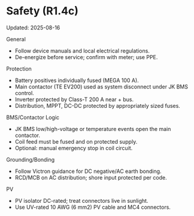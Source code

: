 # Safety (R1.4c)

Updated: 2025-08-16

General
- Follow device manuals and local electrical regulations.
- De-energize before service; confirm with meter; use PPE.

Protection
- Battery positives individually fused (MEGA 100 A).
- Main contactor (TE EV200) used as system disconnect under JK BMS control.
- Inverter protected by Class-T 200 A near + bus.
- Distribution, MPPT, DC-DC protected by appropriately sized fuses.

BMS/Contactor Logic
- JK BMS low/high-voltage or temperature events open the main contactor.
- Coil feed must be fused and on protected supply.
- Optional: manual emergency stop in coil circuit.

Grounding/Bonding
- Follow Victron guidance for DC negative/AC earth bonding.
- RCD/MCB on AC distribution; shore input protected per code.

PV
- PV isolator DC-rated; treat connectors live in sunlight.
- Use UV-rated 10 AWG (6 mm2) PV cable and MC4 connectors.
